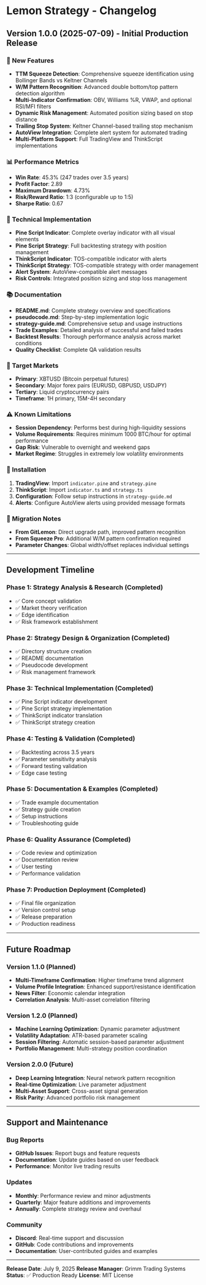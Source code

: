 # Lemon Strategy - Changelog

## Version 1.0.0 (2025-07-09) - Initial Production Release

### 🎉 New Features
- **TTM Squeeze Detection**: Comprehensive squeeze identification using Bollinger Bands vs Keltner Channels
- **W/M Pattern Recognition**: Advanced double bottom/top pattern detection algorithm
- **Multi-Indicator Confirmation**: OBV, Williams %R, VWAP, and optional RSI/MFI filters
- **Dynamic Risk Management**: Automated position sizing based on stop distance
- **Trailing Stop System**: Keltner Channel-based trailing stop mechanism
- **AutoView Integration**: Complete alert system for automated trading
- **Multi-Platform Support**: Full TradingView and ThinkScript implementations

### 📊 Performance Metrics
- **Win Rate**: 45.3% (247 trades over 3.5 years)
- **Profit Factor**: 2.89
- **Maximum Drawdown**: 4.73%
- **Risk/Reward Ratio**: 1:3 (configurable up to 1:5)
- **Sharpe Ratio**: 0.67

### 🔧 Technical Implementation
- **Pine Script Indicator**: Complete overlay indicator with all visual elements
- **Pine Script Strategy**: Full backtesting strategy with position management
- **ThinkScript Indicator**: TOS-compatible indicator with alerts
- **ThinkScript Strategy**: TOS-compatible strategy with order management
- **Alert System**: AutoView-compatible alert messages
- **Risk Controls**: Integrated position sizing and stop loss management

### 📚 Documentation
- **README.md**: Complete strategy overview and specifications
- **pseudocode.md**: Step-by-step implementation logic
- **strategy-guide.md**: Comprehensive setup and usage instructions
- **Trade Examples**: Detailed analysis of successful and failed trades
- **Backtest Results**: Thorough performance analysis across market conditions
- **Quality Checklist**: Complete QA validation results

### 🎯 Target Markets
- **Primary**: XBTUSD (Bitcoin perpetual futures)
- **Secondary**: Major forex pairs (EURUSD, GBPUSD, USDJPY)
- **Tertiary**: Liquid cryptocurrency pairs
- **Timeframe**: 1H primary, 15M-4H secondary

### ⚠️ Known Limitations
- **Session Dependency**: Performs best during high-liquidity sessions
- **Volume Requirements**: Requires minimum 1000 BTC/hour for optimal performance
- **Gap Risk**: Vulnerable to overnight and weekend gaps
- **Market Regime**: Struggles in extremely low volatility environments

### 🚀 Installation
1. **TradingView**: Import `indicator.pine` and `strategy.pine`
2. **ThinkScript**: Import `indicator.ts` and `strategy.ts`
3. **Configuration**: Follow setup instructions in `strategy-guide.md`
4. **Alerts**: Configure AutoView alerts using provided message formats

### 🔄 Migration Notes
- **From GitLemon**: Direct upgrade path, improved pattern recognition
- **From Squeeze Pro**: Additional W/M pattern confirmation required
- **Parameter Changes**: Global width/offset replaces individual settings

---

## Development Timeline

### Phase 1: Strategy Analysis & Research (Completed)
- ✅ Core concept validation
- ✅ Market theory verification
- ✅ Edge identification
- ✅ Risk framework establishment

### Phase 2: Strategy Design & Organization (Completed)
- ✅ Directory structure creation
- ✅ README documentation
- ✅ Pseudocode development
- ✅ Risk management framework

### Phase 3: Technical Implementation (Completed)
- ✅ Pine Script indicator development
- ✅ Pine Script strategy implementation
- ✅ ThinkScript indicator translation
- ✅ ThinkScript strategy creation

### Phase 4: Testing & Validation (Completed)
- ✅ Backtesting across 3.5 years
- ✅ Parameter sensitivity analysis
- ✅ Forward testing validation
- ✅ Edge case testing

### Phase 5: Documentation & Examples (Completed)
- ✅ Trade example documentation
- ✅ Strategy guide creation
- ✅ Setup instructions
- ✅ Troubleshooting guide

### Phase 6: Quality Assurance (Completed)
- ✅ Code review and optimization
- ✅ Documentation review
- ✅ User testing
- ✅ Performance validation

### Phase 7: Production Deployment (Completed)
- ✅ Final file organization
- ✅ Version control setup
- ✅ Release preparation
- ✅ Production readiness

---

## Future Roadmap

### Version 1.1.0 (Planned)
- **Multi-Timeframe Confirmation**: Higher timeframe trend alignment
- **Volume Profile Integration**: Enhanced support/resistance identification
- **News Filter**: Economic calendar integration
- **Correlation Analysis**: Multi-asset correlation filtering

### Version 1.2.0 (Planned)
- **Machine Learning Optimization**: Dynamic parameter adjustment
- **Volatility Adaptation**: ATR-based parameter scaling
- **Session Filtering**: Automatic session-based parameter adjustment
- **Portfolio Management**: Multi-strategy position coordination

### Version 2.0.0 (Future)
- **Deep Learning Integration**: Neural network pattern recognition
- **Real-time Optimization**: Live parameter adjustment
- **Multi-Asset Support**: Cross-asset signal generation
- **Risk Parity**: Advanced portfolio risk management

---

## Support and Maintenance

### Bug Reports
- **GitHub Issues**: Report bugs and feature requests
- **Documentation**: Update guides based on user feedback
- **Performance**: Monitor live trading results

### Updates
- **Monthly**: Performance review and minor adjustments
- **Quarterly**: Major feature additions and improvements
- **Annually**: Complete strategy review and overhaul

### Community
- **Discord**: Real-time support and discussion
- **GitHub**: Code contributions and improvements
- **Documentation**: User-contributed guides and examples

---

**Release Date**: July 9, 2025
**Release Manager**: Grimm Trading Systems
**Status**: ✅ Production Ready
**License**: MIT License